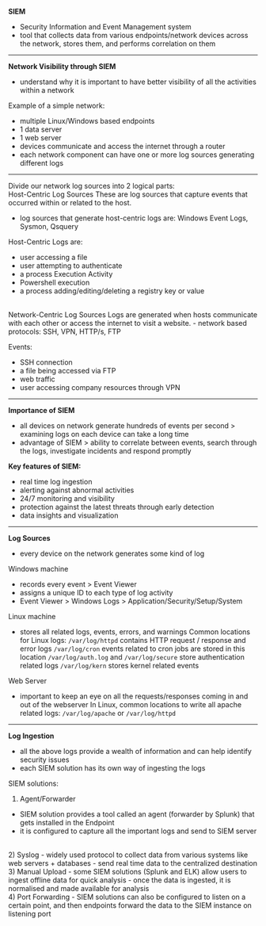 **SIEM**
- Security Information and Event Management system
- tool that collects data from various endpoints/network devices across the network, stores them, and performs correlation on them
* * *
**Network Visibility through SIEM**
- understand why it is important to have better visibility of all the activities within a network

Example of a simple network:
- multiple Linux/Windows based endpoints
- 1 data server
- 1 web server
- devices communicate and access the internet through a router
- each network component can have one or more log sources generating different logs

* * *

Divide our network log sources into 2 logical parts:
</br>
Host-Centric Log Sources
These are log sources that capture events that occurred within or related to the host.
- log sources that generate host-centric logs are: Windows Event Logs, Sysmon, Qsquery

Host-Centric Logs are:
- user accessing a file
- user attempting to authenticate
- a process Execution Activity
- Powershell execution
- a process adding/editing/deleting a registry key or value
</br>
Network-Centric Log Sources
Logs are generated when hosts communicate with each other or access the internet to visit a website.
- network based protocols: SSH, VPN, HTTP/s, FTP

Events:
- SSH connection
- a file being accessed via FTP
- web traffic
- user accessing company resources through VPN

* * *

**Importance of SIEM**
- all devices on network generate hundreds of events per second > examining logs on each device can take a long time
- advantage of SIEM > ability to correlate between events, search through the logs, investigate incidents and respond promptly



**Key features of SIEM:**
- real time log ingestion
- alerting against abnormal activities
- 24/7 monitoring and visibility
- protection against the latest threats through early detection
- data insights and visualization

* * *

**Log Sources** 
- every device on the network generates some kind of log

Windows machine
- records every event > Event Viewer
- assigns a unique ID to each type of log activity
- Event Viewer > Windows Logs > Application/Security/Setup/System

Linux machine
- stores all related logs, events, errors, and warnings 
Common locations for Linux logs:
`/var/log/httpd` contains HTTP request / response and error logs
`/var/log/cron` events related to cron jobs are stored in this location
`/var/log/auth.log` and `/var/log/secure` store authentication related logs
`/var/log/kern` stores kernel related events

Web Server
- important to keep an eye on all the requests/responses coming in and out of the webserver 
In Linux, common locations to write all apache related logs:
`/var/log/apache` or `/var/log/httpd`
* * *
**Log Ingestion**
- all the above logs provide a wealth of information and can help identify security issues
- each SIEM solution has its own way of ingesting the logs

SIEM solutions:
1)	Agent/Forwarder
- SIEM solution provides a tool called an agent (forwarder by Splunk) that gets installed in the Endpoint
- it is configured to capture all the important logs and send to SIEM server
</br>
2)	Syslog
- widely used protocol to collect data from various systems like web servers + databases
- send real time data to the centralized destination
</br>
3)	Manual Upload
- some SIEM solutions (Splunk and ELK) allow users to ingest offline data for quick analysis
- once the data is ingested, it is normalised and made available for analysis
</br>
4)	Port Forwarding
- SIEM solutions can also be configured to listen on a certain point, and then endpoints forward the data to the SIEM instance on listening port


